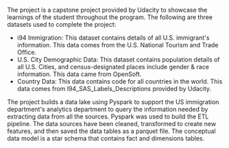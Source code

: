 The project is a capstone project provided by Udacity to showcase the learnings of the student throughout the program.
The following are three datasets used to complete the project: 
- i94 Immigration: This dataset contains details of all U.S. immigrant's information. This data comes from the U.S. National Tourism and Trade Office.
- U.S. City Demographic Data: This dataset contains population details of all U.S. Cities, and census-designated places include gender & race information. This data came from OpenSoft. 
- Country Data: This data contains code for all countries in the world. This data comes from I94_SAS_Labels_Descriptions provided by Udacity.



The project builds a data lake using Pyspark to support the US immigration department's analytics department to query the information needed by extracting data from all the sources. 
Pyspark was used to build the ETL pipeline. The data sources have been cleaned, transformed to create new features, and then saved the data tables as a parquet file. 
The conceptual data model is a star schema that contains fact and dimensions tables.
